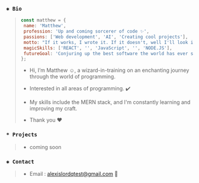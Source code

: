 
### `✱ Bio`
> ```javascript
>const matthew = {
>  name: 'Matthew',
>  profession: 'Up and coming sorcerer of code ✨',
>  passions: ['Web development', 'AI', 'Creating cool projects'],
>  motto: "If it works, I wrote it. If it doesn't, well I'll look into it.",
>  magicSkills: ['REACT', '', 'JavaScript', '', 'NODE.JS'],
>  futureGoal: 'Conjuring up the best software the world has ever seen! 🌟',
> };
> ```
> - Hi, I’m Matthew ☺, a wizard-in-training on an enchanting journey through the world of programming.
> 
> - Interested in all areas of programming. ✔️
> 
> - My skills include the MERN stack, and I'm constantly learning and improving my craft.
>
> - Thank you ❤️️
>
### `* Projects`
> - coming soon

>
### `✱ Contact`
> - Email : alexislordqtest@gmail.com 💌




